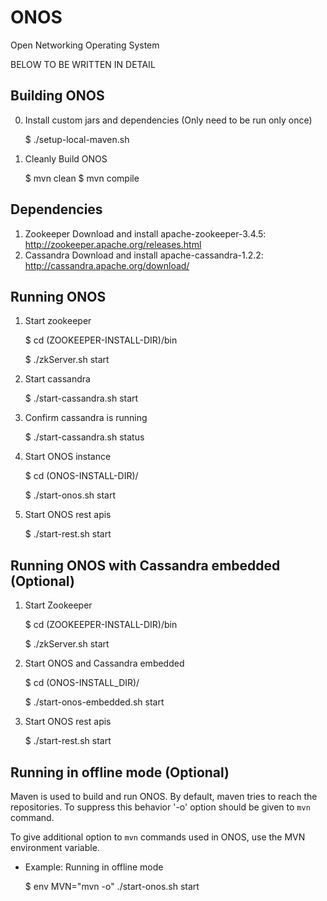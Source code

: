 ONOS
====

Open Networking Operating System

BELOW TO BE WRITTEN IN DETAIL


Building ONOS
-------------

0. Install custom jars and dependencies (Only need to be run only once)

    $ ./setup-local-maven.sh

1. Cleanly Build ONOS

    $ mvn clean
    $ mvn compile


Dependencies
------------
1. Zookeeper
    Download and install apache-zookeeper-3.4.5: http://zookeeper.apache.org/releases.html
2. Cassandra
    Download and install apache-cassandra-1.2.2: http://cassandra.apache.org/download/

Running ONOS
------------

1. Start zookeeper

    $ cd (ZOOKEEPER-INSTALL-DIR)/bin
    
    $ ./zkServer.sh start

2. Start cassandra

    $ ./start-cassandra.sh start

  1. Confirm cassandra is running
  
      $ ./start-cassandra.sh status

3. Start ONOS instance

    $ cd (ONOS-INSTALL-DIR)/

    $ ./start-onos.sh start
    
4. Start ONOS rest apis

    $ ./start-rest.sh start

Running ONOS with Cassandra embedded (Optional)
-----------------------------------------------

1. Start Zookeeper

    $ cd (ZOOKEEPER-INSTALL-DIR)/bin
    
    $ ./zkServer.sh start
    
2. Start ONOS and Cassandra embedded

    $ cd (ONOS-INSTALL_DIR)/
    
    $ ./start-onos-embedded.sh start
    
3. Start ONOS rest apis

    $ ./start-rest.sh start


Running in offline mode (Optional)
----------------------------------

Maven is used to build and run ONOS. 
By default, maven tries to reach the repositories.
To suppress this behavior '-o' option should be given to `mvn` command.

To give additional option to `mvn` commands used in ONOS, 
use the MVN environment variable.

* Example: Running in offline mode

    $ env MVN="mvn -o" ./start-onos.sh start

